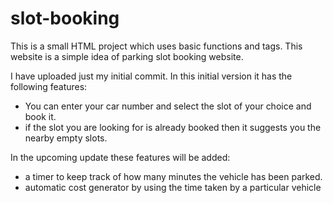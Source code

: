 # slot-booking
This is a small HTML project which uses basic functions and tags. This website is a simple idea of parking slot booking website.   

I have uploaded just my initial commit. In this initial version it has the following features:
* You can enter your car number and select the slot of your choice and book it.
* if the slot you are looking for is already booked then it suggests you the nearby empty slots.

In the upcoming update these features will be added:
* a timer to keep track of how many minutes the vehicle has been parked.
* automatic cost generator by using the time taken by a particular vehicle
